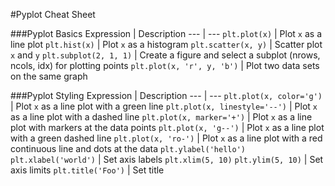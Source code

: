 #Pyplot Cheat Sheet

###Pyplot Basics
Expression | Description
---  | ---
`plt.plot(x)` | Plot `x` as a line plot
`plt.hist(x)` | Plot `x` as a histogram
`plt.scatter(x, y)` | Scatter plot `x` and `y`
`plt.subplot(2, 1, 1)` | Create a figure and select a subplot (nrows, ncols, idx) for plotting points
`plt.plot(x, 'r', y, 'b')` | Plot two data sets on the same graph

###Pyplot Styling
Expression | Description
---  | ---
`plt.plot(x, color='g')` | Plot `x` as a line plot with a green line
`plt.plot(x, linestyle='--')` | Plot `x` as a line plot with a dashed line
`plt.plot(x, marker='+')` | Plot `x` as a line plot with markers at the data points
`plt.plot(x, 'g--')` | Plot `x` as a line plot with a green dashed line
`plt.plot(x, 'ro-')` | Plot `x` as a line plot with a red continuous line and dots at the data
`plt.ylabel('hello')` `plt.xlabel('world')` | Set axis labels
`plt.xlim(5, 10)` `plt.ylim(5, 10)` | Set axis limits
`plt.title('Foo')` | Set title

